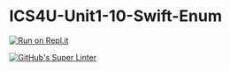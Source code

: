 # ICS4U-Unit1-10-Swift-Enum
[![Run on Repl.it](https://repl.it/badge/github/Sean-McLeod/ICS4U-Unit1-10-Swift-Enum)](https://repl.it/github/Sean-McLeod/ICS4U-Unit1-10-Swift-Enum)

[![GitHub's Super Linter](https://github.com/Sean-McLeod/ICS4U-Unit1-10-Swift-Enum/workflows/GitHub's%20Super%20Linter/badge.svg)](https://github.com/Sean-McLeod/ICS4U-Unit1-10-Swift-Enum/actions)
